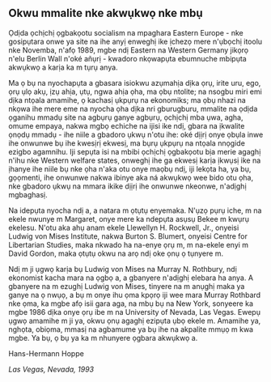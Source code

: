 ## Okwu mmalite nke akwụkwọ nke mbụ

Ọdịda ọchịchị ọgbakọotu socialism na mpaghara Eastern Europe - nke gosipụtara onwe ya site na ihe anyị enweghị ike ịchezọ mere n'ụbọchị itoolu nke Novemba, n'afọ 1989, mgbe ndị Eastern na Western Germany jikọrọ n'elu Berlin Wall n'oké añụrị - kwadoro nkọwapụta ebumnuche mbipụta akwụkwọ a karịa ka m tụrụ anya.

Ma ọ bụ na nyochapụta a gbasara isiokwu azụmahịa dịka ọrụ, irite uru, ego, ọrụ ụlọ akụ, ịzụ ahịa, ụtụ, ngwa ahịa ọha, ma ọbụ ntolite; na nsogbu miri emi dịka ntọala amamihe, ọ kachasị ụkpụrụ na ekonomiks; ma ọbụ nhazi na nkọwa ihe mere eme na nyocha ọha dịka nri gburugburu, mmalite na ọdịda ọganihu mmadụ site na agbụrụ ganye agbụrụ, ọchịchị mba ụwa, agha, omume empaya, nakwa mgbọ echiche na ijisi ike ndị, gbara na ịkwalite ọnọdụ mmadụ - ihe niile a gbadoro ụkwụ n'otu ihe: oké dịịrị onye ọbụla inwe ihe onwunwe bụ ihe kwesịrị ekwesị, ma bụrụ ụkpụrụ na ntọala nnọgide ezigbo agamnihu. Iji sepụta isi na mbibi ọchịchị ọgbakọotu bịa merie agaghị n'ihu nke Western welfare states, onweghị ihe ga ekwesị karịa ịkwụsị ike na ịhanye ihe niile bụ nke ọha n'aka otu onye maọbụ ndị, iji lekọta ha, ya bụ, gọọmenti, ihe onwunwe nakwa ibinye aka ná akwụkwọ wee bido otu ọha, nke gbadoro ụkwụ na mmara ikike dịịrị ihe onwunwe nkeonwe, n'adịghị mgbaghasị.

Na idepụta nyocha ndị a, a natara m ọtụtụ enyemaka. N'ụzọ pụrụ iche, m na ekele nwunye m Margaret, onye mere ka ndepụta asụsụ Bekee m kwụrụ ekelesu. N'otu aka ahụ anam ekele Llewellyn H. Rockwell, Jr., onyeisi Ludwig von Mises Institute, nakwa Burton S. Blumert, onyeisi Centre for Libertarian Studies, maka nkwado ha na-enye ọrụ m, m na-ekele enyi m David Gordon, maka ọtụtụ okwu na arọ ndị oke ọnụ ọ tụnyere m.

Ndị m ji ụgwọ karịa bụ Ludwig von Mises na Murray N. Rothbury, ndị ekonomist kacha mara na ọgbọ a, a gbanyere n'adịghị elebara ha anya. A gbanyere na m ezughị Ludwig von Mises, tinyere na m anụghị maka ya ganye na ọ nwụọ, a bụ m onye ihu ọma kpọrọ iji wee mara Murray Rothbard nke ọma, ka mgbe afọ isii gara aga, na mbụ bụ na New York, sonyeere ka mgbe 1986 dịka onye ọrụ ibe m na University of Nevada, Las Vegas. Ewepụ ụgwọ amamihe m ji ya, okwu ọnụ agaghị ezipụta ụbọ ekele m. Amamihe ya, nghọta, obiọma, mmasị na agbamume ya bụ ihe na akpalite mmụọ m kwa mgbe. Ya bụ, ọ bụ ya ka m nhunyere ọgbara akwụkwọ a.

Hans-Hermann Hoppe

*Las Vegas, Nevada, 1993*